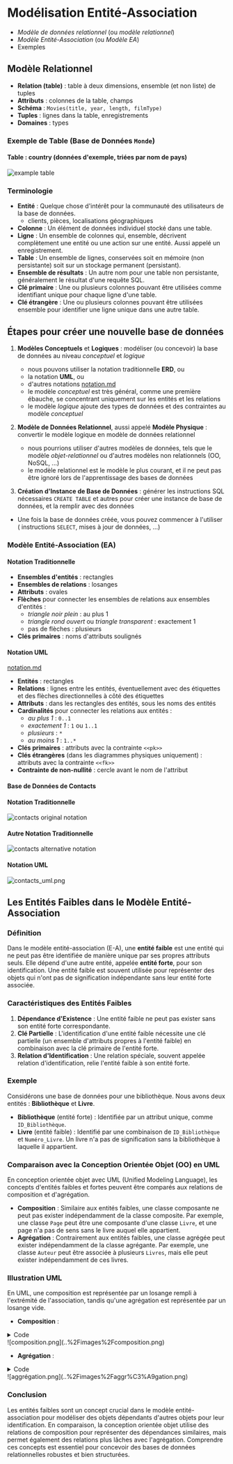 # Modélisation Entité-Association

- *Modèle de données relationnel* (ou *modèle relationnel*)
- *Modèle Entité-Association* (ou *Modèle EA*)
- Exemples

## Modèle Relationnel

- **Relation (table)** : table à deux dimensions, ensemble (et non liste) de
  tuples
- **Attributs** : colonnes de la table, champs
- **Schéma** : `Movies(title, year, length, filmType)`
- **Tuples** : lignes dans la table, enregistrements
- **Domaines** : types

### Exemple de Table (Base de Données `Monde`)

#### Table : **country** (données d'exemple, triées par nom de pays)

![example table](../images/relational_table.png)

### Terminologie

- **Entité** : Quelque chose d'intérêt pour la communauté des utilisateurs de la
  base de données.
    - clients, pièces, localisations géographiques
- **Colonne** : Un élément de données individuel stocké dans une table.
- **Ligne** : Un ensemble de colonnes qui, ensemble, décrivent complètement une
  entité ou une action sur une entité. Aussi appelé un enregistrement.
- **Table** : Un ensemble de lignes, conservées soit en mémoire (non
  persistante) soit sur un stockage permanent (persistant).
- **Ensemble de résultats** : Un autre nom pour une table non persistante,
  généralement le résultat d'une requête SQL.
- **Clé primaire** : Une ou plusieurs colonnes pouvant être utilisées comme
  identifiant unique pour chaque ligne d'une table.
- **Clé étrangère** : Une ou plusieurs colonnes pouvant être utilisées ensemble
  pour identifier une ligne unique dans une autre table.

## Étapes pour créer une nouvelle base de données

1. **Modèles Conceptuels** et **Logiques** : modéliser (ou concevoir) la base de
   données au niveau *conceptuel* et *logique*
    - nous pouvons utiliser la notation traditionnelle **ERD**, ou
    - la notation **UML**, ou
    - d'autres notations [notation.md](02-notation.md)
    - le modèle *conceptuel* est très général, comme une première ébauche, se
      concentrant uniquement sur les entités et les relations
    - le modèle *logique* ajoute des types de données et des contraintes au
      modèle *conceptuel*

2. **Modèle de Données Relationnel**, aussi appelé **Modèle Physique** :
   convertir le modèle logique en modèle de données relationnel
    - nous pourrions utiliser d'autres modèles de données, tels que le modèle
      *objet-relationnel* ou d'autres modèles non relationnels (OO, NoSQL, ...)
    - le modèle relationnel est le modèle le plus courant, et il ne peut pas
      être ignoré lors de l'apprentissage des bases de données

3. **Création d'Instance de Base de Données** : générer les instructions SQL
   nécessaires `CREATE TABLE` et autres pour créer une instance de base de
   données, et la remplir avec des données

- Une fois la base de données créée, vous pouvez commencer à l'utiliser (
  instructions `SELECT`, mises à jour de données, ...)

### Modèle Entité-Association (EA)

#### Notation Traditionnelle

- **Ensembles d'entités** : rectangles
- **Ensembles de relations** : losanges
- **Attributs** : ovales
- **Flèches** pour connecter les ensembles de relations aux ensembles
  d'entités :
    - *triangle noir plein* : au plus 1
    - *triangle rond ouvert* ou *triangle transparent* : exactement 1
    - pas de flèches : plusieurs
- **Clés primaires** : noms d'attributs soulignés

#### Notation UML

[notation.md](02-notation.md)

- **Entités** : rectangles
- **Relations** : lignes entre les entités, éventuellement avec des étiquettes
  et des flèches directionnelles à côté des étiquettes
- **Attributs** : dans les rectangles des entités, sous les noms des entités
- **Cardinalités** pour connecter les relations aux entités :
    - *au plus 1* : `0..1`
    - *exactement 1* : `1` ou `1..1`
    - *plusieurs* : `*`
    - *au moins 1* : `1..*`
- **Clés primaires** : attributs avec la contrainte `<<pk>>`
- **Clés étrangères** (dans les diagrammes physiques uniquement) : attributs
  avec la contrainte `<<fk>>`
- **Contrainte de non-nullité** : cercle avant le nom de l'attribut

#### Base de Données de Contacts

#### Notation Traditionnelle

![contacts original notation](../images/contacts_orig.png)

#### Autre Notation Traditionnelle

![contacts alternative notation](../images/contacts_alt.png)

#### Notation UML

![contacts_uml.png](../images/contacts_uml.png)

## Les Entités Faibles dans le Modèle Entité-Association

### Définition

Dans le modèle entité-association (E-A), une **entité faible** est une entité
qui ne peut pas être identifiée de manière unique par ses propres attributs
seuls. Elle dépend d'une autre entité, appelée **entité forte**, pour son
identification. Une entité faible est souvent utilisée pour représenter des
objets qui n'ont pas de signification indépendante sans leur entité forte
associée.

### Caractéristiques des Entités Faibles

1. **Dépendance d'Existence** : Une entité faible ne peut pas exister sans son
   entité forte correspondante.
2. **Clé Partielle** : L'identification d'une entité faible nécessite une clé
   partielle (un ensemble d'attributs propres à l'entité faible) en combinaison
   avec la clé primaire de l'entité forte.
3. **Relation d'Identification** : Une relation spéciale, souvent appelée
   relation d'identification, relie l'entité faible à son entité forte.

### Exemple

Considérons une base de données pour une bibliothèque. Nous avons deux entités :
**Bibliothèque** et **Livre**.

- **Bibliothèque** (entité forte) : Identifiée par un attribut unique,
  comme `ID_Bibliothèque`.
- **Livre** (entité faible) : Identifié par une combinaison de `ID_Bibliothèque`
  et `Numéro_Livre`. Un livre n'a pas de signification sans la bibliothèque à
  laquelle il appartient.

### Comparaison avec la Conception Orientée Objet (OO) en UML

En conception orientée objet avec UML (Unified Modeling Language), les concepts
d'entités faibles et fortes peuvent être comparés aux relations de composition
et d'agrégation.

- **Composition** : Similaire aux entités faibles, une classe composante ne peut
  pas exister indépendamment de la classe composite. Par exemple, une
  classe `Page` peut être une composante d'une classe `Livre`, et une page n'a
  pas de sens sans le livre auquel elle appartient.
- **Agrégation** : Contrairement aux entités faibles, une classe agrégée peut
  exister indépendamment de la classe agrégante. Par exemple, une
  classe `Auteur` peut être associée à plusieurs `Livres`, mais elle peut
  exister indépendamment de ces livres.

### Illustration UML

En UML, une composition est représentée par un losange rempli à l'extrémité de
l'association, tandis qu'une agrégation est représentée par un losange vide.

- **Composition** :

<details>
    <summary>Code</summary>

```plantuml
@startuml
Livre *-- Page
@enduml
```

</details>
![composition.png](..%2Fimages%2Fcomposition.png)

- **Agrégation** :

<details>
    <summary>Code</summary>
```plantuml
@startuml
Auteur o-- Livre
@enduml
```
</details>
![aggrégation.png](..%2Fimages%2Faggr%C3%A9gation.png)

### Conclusion

Les entités faibles sont un concept crucial dans le modèle entité-association
pour modéliser des objets dépendants d'autres objets pour leur identification.
En comparaison, la conception orientée objet utilise des relations de
composition pour représenter des dépendances similaires, mais permet également
des relations plus lâches avec l'agrégation. Comprendre ces concepts est
essentiel pour concevoir des bases de données relationnelles robustes et bien
structurées.